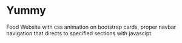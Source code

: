 # Yummy
Food Website with css  animation on bootstrap cards, proper navbar navigation that directs to specified sections with javascipt
